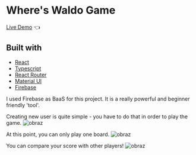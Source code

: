 # Where's Waldo Game

[Live Demo](https://ren0xx.github.io/Where-is-Waldo/) :point_left:

## Built with

-   [React](https://reactjs.org/)
-   [Typescript](https://www.typescriptlang.org/)
-   [React Router](https://reactrouter.com/)
-   [Material UI](https://mui.com/)
-   [Firebase](https://firebase.google.com/)

I used Firebase as BaaS for this project. It is a really powerful and beginner friendly 'tool'.

Creating new user is quite simple - you have to do that in order to play the game.
![obraz](https://user-images.githubusercontent.com/74071928/203097475-0243db0e-fb26-4006-9d36-711b97c9ef64.png)

At this point, you can only play one board.
![obraz](https://user-images.githubusercontent.com/74071928/203097039-0d3e201f-b4d2-4e56-9655-bb4db23bafc4.png)

You can compare your score with other players!
![obraz](https://user-images.githubusercontent.com/74071928/203098856-e47b0327-32ed-495a-9581-7e5c4a62a529.png)
